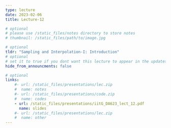 ```yaml
---
type: lecture
date: 2023-02-06
title: Lecture-12

# optional
# please use /static_files/notes directory to store notes
# thumbnail: /static_files/path/to/image.jpg

# optional
tldr: "Sampling and Interpolation-I: Introduction"
# optional
# set it to true if you dont want this lecture to appear in the updates section
hide_from_announcments: false

# optional
links: 
    #- url: /static_files/presentations/lec.zip
    #  name: notes
    #- url: /static_files/presentations/code.zip
    #  name: codes
    - url: /static_files/presentations/iitG_DA623_lect_12.pdf
      name: slides
    #- url: /static_files/presentations/lec.zip
    #  name: other
---
```


<!-- **Readings:**
- [Chapter 3: Lecture Notes for EE 261 - The Fourier Transform and its Applications, Brad Osgood](https://see.stanford.edu/materials/lsoftaee261/book-fall-07.pdf)

**Demos:**
- [Convolution Demo 1](https://dspillustrations.com/pages/posts/misc/convolution-examples-and-the-convolution-integral.html)
- [Convolution Demo 2](https://lpsa.swarthmore.edu/Convolution/CI.html)

**Viewings:**
- [Anatomy of human ear](https://www.youtube.com/watch?v=3G5jiXl2LSM) -->
